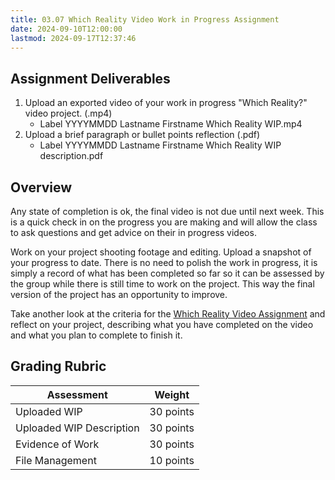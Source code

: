 ```yaml
---
title: 03.07 Which Reality Video Work in Progress Assignment
date: 2024-09-10T12:00:00
lastmod: 2024-09-17T12:37:46
---
```


## Assignment Deliverables

1. Upload an exported video of your work in progress "Which Reality?" video project. (.mp4)
   - Label YYYYMMDD Lastname Firstname Which Reality WIP.mp4
2. Upload a brief paragraph or bullet points reflection (.pdf)
   - Label YYYYMMDD Lastname Firstname Which Reality WIP description.pdf

## Overview

Any state of completion is ok, the final video is not due until next week. This is a quick check in on the progress you are making and will allow the class to ask questions and get advice on their in progress videos.

Work on your project shooting footage and editing. Upload a snapshot of your progress to date. There is no need to polish the work in progress, it is simply a record of what has been completed so far so it can be assessed by the group while there is still time to work on the project. This way the final version of the project has an opportunity to improve.

Take another look at the criteria for the [Which Reality Video Assignment](./03-07-which-reality-video-assignment.md) and reflect on your project, describing what you have completed on the video and what you plan to complete to finish it.

## Grading Rubric

<div class="responsive-table-markdown">

| Assessment               | Weight    |
| ------------------------ | --------- |
| Uploaded WIP             | 30 points |
| Uploaded WIP Description | 30 points |
| Evidence of Work         | 30 points |
| File Management          | 10 points |

</div>
